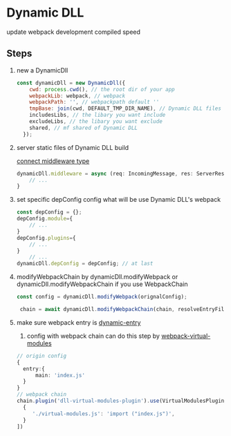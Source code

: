 # Dynamic DLL

update webpack development compiled speed 

## Steps

1. new a DynamicDll

    ```javascript
    const dynamicDll = new DynamicDll({
        cwd: process.cwd(), // the root dir of your app
        webpackLib: webpack, // webpack
        webpackPath: '', // webpackpath default ''
        tmpBase: join(cwd, DEFAULT_TMP_DIR_NAME), // Dynamic DLL files dir
        includesLibs, // the libary you want include
        excludeLibs, // the libary you want exclude
        shared, // mf shared of Dynamic DLL
      });
    ```

1. server static files of Dynamic DLL build

    [connect middleware type](https://github.com/senchalabs/connect#use-middleware)
    ```typescript
    dynamicDll.middleware = async (req: IncomingMessage, res: ServerResponse, next: (...args: any[]) => any){
        // ...
    }
    ```

1. set specific depConfig config what will be use Dynamic DLL's webpack
    ```typescript
    const depConfig = {};
    depConfig.module={
        // ...
    }
    depConfig.plugins={
        // ...
    }
        // ...
    dynamicDll.depConfig = depConfig; // at last
    ```
1. modifyWebpackChain by dynamicDll.modifyWebpack or dynamicDll.modifyWebpackChain if you use WebpackChain
   ```typescript
   const config = dynamicDll.modifyWebpack(orignalConfig);
   ```
   ```typescript
    chain = await dynamicDll.modifyWebpackChain(chain, resolveEntryFile)
    ```
1. make sure webpack entry is [dynamic-entry](https://webpack.js.org/configuration/entry-context/#dynamic-entry)
   1. config with webpack chain can do this step by [webpack-virtual-modules](https://www.npmjs.com/package/webpack-virtual-modules)
   ```typescript
   // origin config
   {
     entry:{
         main: 'index.js'
     }
   }
   // webpack chain
   chain.plugin('dll-virtual-modules-plugin').use(VirtualModulesPlugin,[
     {
        './virtual-modules.js': 'import ("index.js")',
     }
   ])
   ```
